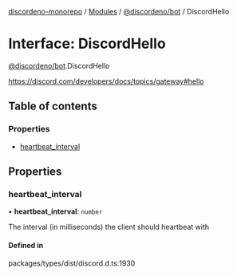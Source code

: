 [discordeno-monorepo](../README.md) / [Modules](../modules.md) / [@discordeno/bot](../modules/discordeno_bot.md) / DiscordHello

# Interface: DiscordHello

[@discordeno/bot](../modules/discordeno_bot.md).DiscordHello

https://discord.com/developers/docs/topics/gateway#hello

## Table of contents

### Properties

- [heartbeat_interval](discordeno_bot.DiscordHello.md#heartbeat_interval)

## Properties

### heartbeat_interval

• **heartbeat_interval**: `number`

The interval (in milliseconds) the client should heartbeat with

#### Defined in

packages/types/dist/discord.d.ts:1930
